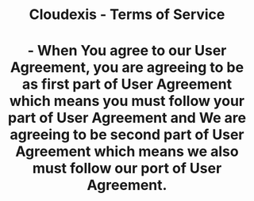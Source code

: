 <h1 align="center">Cloudexis - Terms of Service</h1>

<h1 align="center">- When You agree to our User Agreement, you are agreeing to be as first part of User Agreement which means you must follow your part of User Agreement and We are agreeing to be second part of User Agreement which means we also must follow our port of User Agreement.</h1>
